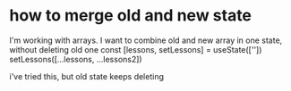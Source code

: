 
# how to merge old and new state

I'm working with arrays. I want to combine old and new array in one state, without deleting old one
    const [lessons, setLessons] = useState([''])
    setLessons([...lessons, ...lessons2])

i've tried this, but old state keeps deleting

        